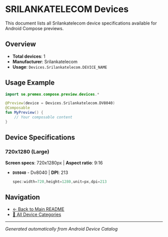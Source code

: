 # SRILANKATELECOM Devices

This document lists all Srilankatelecom device specifications available for Android Compose previews.

## Overview

- **Total devices**: 1
- **Manufacturer**: Srilankatelecom
- **Usage**: `Devices.Srilankatelecom.DEVICE_NAME`

## Usage Example

```kotlin
import se.premex.compose.preview.devices.*

@Preview(device = Devices.Srilankatelecom.DV8040)
@Composable
fun MyPreview() {
    // Your composable content
}
```

## Device Specifications

### 720x1280 (Large)

**Screen specs**: 720x1280px | **Aspect ratio**: 9:16

- **`DV8040`** - Dv8040 | **DPI**: 213
  ```kotlin
  spec:width=720,height=1280,unit=px,dpi=213
  ```

## Navigation

- [← Back to Main README](../../README.md)
- [📱 All Device Categories](../README.md)

---
*Generated automatically from Android Device Catalog*
